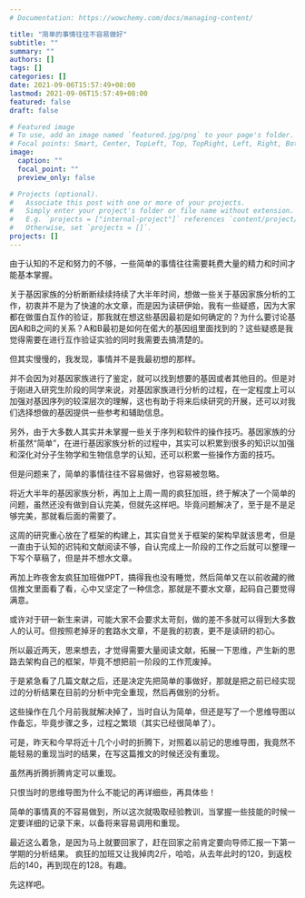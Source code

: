 ```yaml
---
# Documentation: https://wowchemy.com/docs/managing-content/

title: "简单的事情往往不容易做好"
subtitle: ""
summary: ""
authors: []
tags: []
categories: []
date: 2021-09-06T15:57:49+08:00
lastmod: 2021-09-06T15:57:49+08:00
featured: false
draft: false

# Featured image
# To use, add an image named `featured.jpg/png` to your page's folder.
# Focal points: Smart, Center, TopLeft, Top, TopRight, Left, Right, BottomLeft, Bottom, BottomRight.
image:
  caption: ""
  focal_point: ""
  preview_only: false

# Projects (optional).
#   Associate this post with one or more of your projects.
#   Simply enter your project's folder or file name without extension.
#   E.g. `projects = ["internal-project"]` references `content/project/deep-learning/index.md`.
#   Otherwise, set `projects = []`.
projects: []
---
```

由于认知的不足和努力的不够，一些简单的事情往往需要耗费大量的精力和时间才能基本掌握。


关于基因家族的分析断断续续持续了大半年时间，想做一些关于基因家族分析的工作，初衷并不是为了快速的水文章，而是因为读研伊始，我有一些疑惑，因为大家都在做蛋白互作的验证，那我就在想这些基因最初是如何确定的？为什么要讨论基因A和B之间的关系？A和B最初是如何在偌大的基因组里面找到的？这些疑惑是我觉得需要在进行互作验证实验的同时我需要去搞清楚的。


但其实慢慢的，我发现，事情并不是我最初想的那样。


并不会因为对基因家族进行了鉴定，就可以找到想要的基因或者其他目的。但是对于刚进入研究生阶段的同学来说，对基因家族进行分析的过程，在一定程度上可以加强对基因序列的较深层次的理解，这也有助于将来后续研究的开展，还可以对我们选择想做的基因提供一些参考和辅助信息。


另外，由于大多数人其实并未掌握一些关于序列和软件的操作技巧。基因家族的分析虽然“简单”，在进行基因家族分析的过程中，其实可以积累到很多的知识以加强和深化对分子生物学和生物信息学的认知，还可以积累一些操作方面的技巧。


但是问题来了，简单的事情往往不容易做好，也容易被忽略。


将近大半年的基因家族分析，再加上上周一周的疯狂加班，终于解决了一个简单的问题，虽然还没有做到自认完美，但就先这样吧。毕竟问题解决了，至于是不是足够完美，那就看后面的需要了。


这周的研究重心放在了框架的构建上，其实自觉关于框架的架构早就该思考，但是一直由于认知的迟钝和文献阅读不够，自认完成上一阶段的工作之后就可以整理一下写个草稿了，但是并不想水文章。


再加上昨夜舍友疯狂加班做PPT，搞得我也没有睡觉，然后简单又在以前收藏的微信推文里面看了看，心中又坚定了一种信念，那就是不要水文章，起码自己要觉得满意。


或许对于研一新生来讲，可能大家不会要求太苛刻，做的差不多就可以得到大多数人的认可。但按照老掉牙的套路水文章，不是我的初衷，更不是读研的初心。


所以最近两天，思来想去，才觉得需要大量阅读文献，拓展一下思维，产生新的思路去架构自己的框架，毕竟不想把前一阶段的工作荒废掉。


于是紧急看了几篇文献之后，还是决定先把简单的事做好，那就是把之前已经实现过的分析结果在目前的分析中完全重现，然后再做别的分析。


这些操作在几个月前我就解决掉了，当时自认为简单，但还是写了一个思维导图以作备忘，毕竟步骤之多，过程之繁琐（其实已经很简单了）。


可是，昨天和今早将近十几个小时的折腾下，对照着以前记的思维导图，我竟然不能轻易的重现当时的结果，在写这篇推文的时候还没有重现。


虽然再折腾折腾肯定可以重现。


只恨当时的思维导图为什么不能记的再详细些，再具体些！


简单的事情真的不容易做到，所以这次就吸取经验教训，当掌握一些技能的时候一定要详细的记录下来，以备将来容易调用和重现。



最近这么着急，是因为马上就要回家了，赶在回家之前肯定要向导师汇报一下第一学期的分析结果。
疯狂的加班又让我掉肉2斤，哈哈，从去年此时的120，到返校后的140，再到现在的128。有趣。


先这样吧。